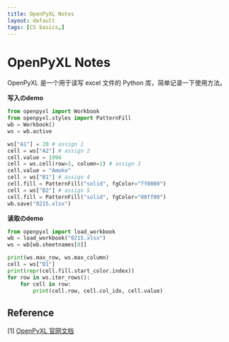 ```yaml
---
title: OpenPyXL Notes
layout: default
tags: [CS basics,]
---
```


# OpenPyXL Notes

OpenPyXL 是一个用于读写 excel 文件的 Python 库，简单记录一下使用方法。



 **写入のdemo**

```python
from openpyxl import Workbook
from openpyxl.styles import PatternFill
wb = Workbook()
ws = wb.active

ws["A1"] = 20 # assign 1
cell = ws["A2"] # assign 2
cell.value = 1994
cell = ws.cell(row=3, column=1) # assign 3
cell.value = "Amoko"
cell = ws["B1"] # assign 4
cell.fill = PatternFill("solid", fgColor="ff0000")
cell = ws["B2"] # assign 5
cell.fill = PatternFill("solid", fgColor="00ff00")
wb.save("0215.xlsx")
```

**读取のdemo**

```python
from openpyxl import load_workbook
wb = load_workbook("0215.xlsx")
ws = wb[wb.sheetnames[0]]

print(ws.max_row, ws.max_column)
cell = ws["B1"]
print(repr(cell.fill.start_color.index))
for row in ws.iter_rows():
    for cell in row:
        print(cell.row, cell.col_idx, cell.value)
```



## Reference

\[1] [OpenPyXL 官网文档](https://openpyxl.readthedocs.io/en/stable/)

